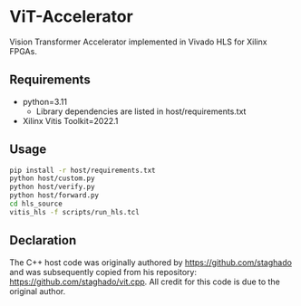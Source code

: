 # ViT-Accelerator
Vision Transformer Accelerator implemented in Vivado HLS for Xilinx FPGAs.

## Requirements
- python=3.11
  - Library dependencies are listed in host/requirements.txt
- Xilinx Vitis Toolkit=2022.1

## Usage
```bash
pip install -r host/requirements.txt
python host/custom.py
python host/verify.py
python host/forward.py
cd hls_source
vitis_hls -f scripts/run_hls.tcl
```

## Declaration
The C++ host code was originally authored by https://github.com/staghado and was subsequently copied from his repository: https://github.com/staghado/vit.cpp. All credit for this code is due to the original author.
